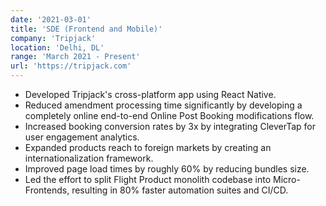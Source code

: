 ```yaml
---
date: '2021-03-01'
title: 'SDE (Frontend and Mobile)'
company: 'Tripjack'
location: 'Delhi, DL'
range: 'March 2021 - Present'
url: 'https://tripjack.com'
---
```


- Developed Tripjack's cross-platform app using React Native.
- Reduced amendment processing time significantly by developing a completely online end-to-end Online Post Booking modifications flow.
- Increased booking conversion rates by 3x by integrating CleverTap for user engagement analytics.
- Expanded products reach to foreign markets by creating an internationalization framework.
- Improved page load times by roughly 60% by reducing bundles size.
- Led the effort to split Flight Product monolith codebase into Micro-Frontends, resulting in 80% faster automation suites and CI/CD.
